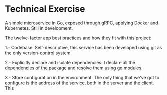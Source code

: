 # Technical Exercise

A simple microservice in Go, exposed through gRPC, applying Docker and Kubernetes. Still in development.

The twelve-factor app best practices and how they fit with this project:

1.- Codebase:
Self-descriptive, this service has been developed using git as the only version-control system.

2.- Explicitly declare and isolate dependencies:
I declare all the dependencies of the package and resolve them using go modules.

3.- Store configuration in the environment:
The only thing that we've got to configure is the address of the service, both in the server and the client. This 
